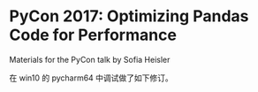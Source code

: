 # PyCon 2017: Optimizing Pandas Code for Performance

Materials for the PyCon talk by Sofia Heisler

在 win10 的 pycharm64 中调试做了如下修订。
